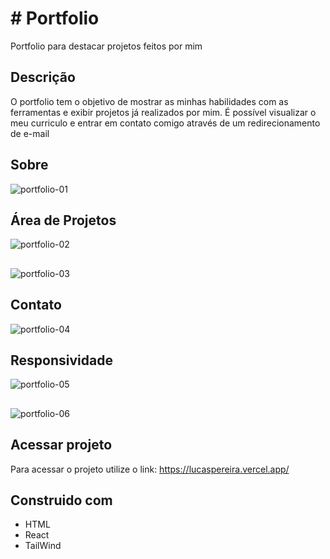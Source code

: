 # # Portfolio

Portfolio para destacar projetos feitos por mim

## Descrição

O portfolio tem o objetivo de mostrar as minhas habilidades com as ferramentas e exibir projetos já realizados por mim. É possível visualizar o meu curriculo e entrar em contato comigo através de um redirecionamento de e-mail


## Sobre
![portfolio-01](https://user-images.githubusercontent.com/89282968/183538672-e3f5f3b7-6ca6-4661-b313-9ca19c7c2bf9.png)

## Área de Projetos
![portfolio-02](https://user-images.githubusercontent.com/89282968/183538798-816766a9-f415-462a-b911-efc1193f88e2.png)
##
![portfolio-03](https://user-images.githubusercontent.com/89282968/183538806-388bbdc4-cb94-484e-8596-8e41dd193d70.png)

## Contato
![portfolio-04](https://user-images.githubusercontent.com/89282968/183538881-a5362aa2-9f5f-4dcc-aa67-341ff6d108f7.png)

## Responsividade
![portfolio-05](https://user-images.githubusercontent.com/89282968/183539005-15e13fe9-4269-489b-99e4-b7c8d26edaa9.png)
##
![portfolio-06](https://user-images.githubusercontent.com/89282968/183539023-9d7a27ee-c2b8-43a6-a60d-c9df935be30b.png)

## Acessar projeto

Para acessar o projeto utilize o link:
https://lucaspereira.vercel.app/

##  Construido com

- HTML
- React
- TailWind
